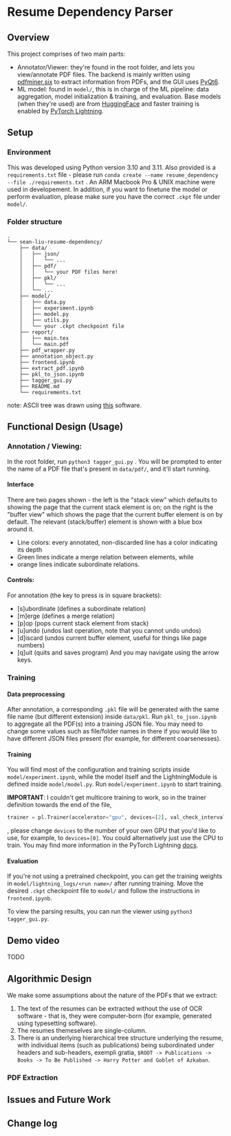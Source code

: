 # Resume Dependency Parser 

## Overview
This project comprises of two main parts: 
* Annotator/Viewer: they're found in the root folder, and lets you view/annotate PDF files. The backend is mainly written using [pdfminer.six](https://pypi.org/project/pdfminer.six/) to extract information from PDFs, and the GUI uses [PyQt6](https://pypi.org/project/PyQt6/).
* ML model: found in `model/`, this is in charge of the ML pipeline: data aggregation, model initialization & training, and evaluation. Base models (when they're used) are from [HuggingFace](https://huggingface.co/) and faster training is enabled by [PyTorch Lightning](https://www.pytorchlightning.ai/index.html).
## Setup

### Environment

This was developed using Python version 3.10 and 3.11. Also provided is a `requirements.txt` file - please run 
```conda create --name resume_dependency --file ./requirements.txt```
. An ARM Macbook Pro & UNIX machine were used in developement. In addition, if you want to finetune the model or perform evaluation, please make sure you have the correct `.ckpt` file under `model/`. 

### Folder structure 

```
.
└── sean-liu-resume-dependency/
    ├── data/
    │   ├── json/
    │   │   └── ...
    │   ├── pdf/
    │   │   └── your PDF files here!
    │   ├── pkl/
    │   │   └── ...
    │   └── ...
    ├── model/
    │   ├── data.py
    │   ├── experiment.ipynb
    │   ├── model.py
    │   ├── utils.py
    │   └── your .ckpt checkpoint file
    ├── report/
    │   ├── main.tex
    │   └── main.pdf
    ├── pdf_wrapper.py
    ├── annotation_object.py
    ├── frontend.ipynb
    ├── extract_pdf.ipynb
    ├── pkl_to_json.ipynb
    ├── tagger_gui.py
    ├── README.md
    └── requirements.txt
```

note: ASCII tree was drawn using [this](https://tree.nathanfriend.io/) software.

## Functional Design (Usage)


### Annotation / Viewing: 
In the root folder, run 
```python3 tagger_gui.py```
. You will be prompted to enter the name of a PDF file that's present in `data/pdf/`, and it'll start running.

#### Interface
There are two pages shown - the left is the "stack view" which defaults to showing the page that the current stack element is on; on the right is the "buffer view" which shows the page that the current buffer element is on by default. The relevant (stack/buffer) element is shown with a blue box around it. 
* Line colors: every annotated, non-discarded line has a color indicating its depth
* Green lines indicate a merge relation between elements, while
* orange lines indicate subordinate relations. 
#### Controls: 
For annotation (the key to press is in square brackets): 
* [s]ubordinate (defines a subordinate relation)
* [m]erge (defines a merge relation)
* [p]op (pops current stack element from stack)
* [u]undo (undos last operation, note that you cannot undo undos)
* [d]iscard (undos current buffer element, useful for things like page numbers)
* [q]uit (quits and saves program)
And you may navigate using the arrow keys. 

### Training
#### Data preprocessing 
After annotation, a corresponding `.pkl` file will be generated with the same file name (but different extension) inside `data/pkl`. Run `pkl_to_json.ipynb` to aggregate all the PDF(s) into a training JSON file. You may need to change some values such as file/folder names in there if you would like to have different JSON files present (for example, for different coarsenesses). 
#### Training 
You will find most of the configuration and training scripts inside `model/experiment.ipynb`, while the model itself and the LightningModule is defined inside `model/model.py`. Run `model/experiment.ipynb` to start training. 

**IMPORTANT**: I couldn't get multicore training to work, so in the trainer definition towards the end of the file,
```python
trainer = pl.Trainer(accelerator="gpu", devices=[2], val_check_interval = 0.5)
```
, please change `devices` to the number of your own GPU that you'd like to use, for example, to `devices=[0]`. You could alternatively just use the CPU to train. You may find more information in the PyTorch Lightning [docs](https://lightning.ai/docs/pytorch/stable/accelerators/gpu_basic.html).

#### Evaluation 

If you're not using a pretrained checkpoint, you can get the training weights in `model/lightning_logs/<run name>/` after running training. Move the desired `.ckpt` checkpoint file to `model/` and follow the instructions in `frontend.ipynb`. 

To view the parsing results, you can run the viewer using `python3 tagger_gui.py`. 
## Demo video

TODO

## Algorithmic Design 
We make some assumptions about the nature of the PDFs that we extract: 
1. The text of the resumes can be extracted without the use of OCR software - that is, they were computer-born (for example, generated using typesetting software). 
2. The resumes themeselves are single-column. 
3. There is an underlying hierarchical tree structure underlying the resume, with individual items (such as publications) being subordinated under headers and sub-headers, exempli gratia, `$ROOT -> Publications -> Books -> To Be Published -> Harry Potter and Goblet of Azkaban`. 
### PDF Extraction 


## Issues and Future Work

## Change log